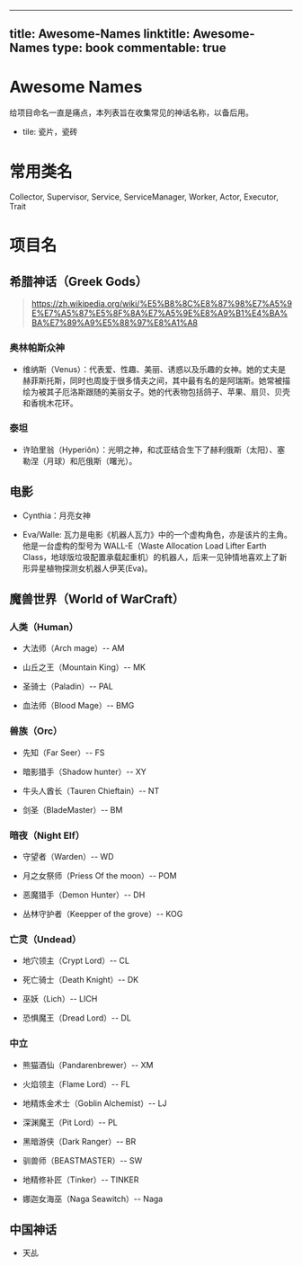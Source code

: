 
---
title: Awesome-Names
linktitle: Awesome-Names
type: book
commentable: true
---

# Awesome Names

给项目命名一直是痛点，本列表旨在收集常见的神话名称，以备后用。

- tile: 瓷片，瓷砖

# 常用类名

Collector, Supervisor, Service, ServiceManager, Worker, Actor, Executor, Trait

# 项目名

## 希腊神话（Greek Gods）

> https://zh.wikipedia.org/wiki/%E5%B8%8C%E8%87%98%E7%A5%9E%E7%A5%87%E5%8F%8A%E7%A5%9E%E8%A9%B1%E4%BA%BA%E7%89%A9%E5%88%97%E8%A1%A8

### 奥林帕斯众神

- 维纳斯（Venus）：代表爱、性趣、美丽、诱惑以及乐趣的女神。她的丈夫是赫菲斯托斯，同时也周旋于很多情夫之间，其中最有名的是阿瑞斯。她常被描绘为被其子厄洛斯跟随的美丽女子。她的代表物包括鸽子、苹果、扇贝、贝壳和香桃木花环。

### 泰坦

- 许珀里翁（Hyperiôn）：光明之神，和忒亚结合生下了赫利俄斯（太阳）、塞勒涅（月球）和厄俄斯（曙光）。

## 电影

- Cynthia：月亮女神

- Eva/Walle: 瓦力是电影《机器人瓦力》中的一个虚构角色，亦是该片的主角。他是一台虚构的型号为 WALL-E（Waste Allocation Load Lifter Earth Class，地球版垃圾配置承载起重机）的机器人，后来一见钟情地喜欢上了新形异星植物探测女机器人伊芙(Eva)。

## 魔兽世界（World of WarCraft）

### 人类（Human）

- 大法师（Arch mage）-- AM

- 山丘之王（Mountain King）-- MK

- 圣骑士（Paladin）-- PAL

- 血法师（Blood Mage）-- BMG

### 兽族（Orc）

- 先知（Far Seer）-- FS

- 暗影猎手（Shadow hunter）-- XY

- 牛头人酋长（Tauren Chieftain）-- NT

- 剑圣（BladeMaster）-- BM

### 暗夜（Night Elf）

- 守望者（Warden）-- WD

- 月之女祭师（Priess Of the moon）-- POM

- 恶魔猎手（Demon Hunter）-- DH

- 丛林守护者（Keepper of the grove）-- KOG

### 亡灵（Undead）

- 地穴领主（Crypt Lord）-- CL

- 死亡骑士（Death Knight）-- DK

- 巫妖（Lich）-- LICH

- 恐惧魔王（Dread Lord）-- DL

### 中立

- 熊猫酒仙（Pandarenbrewer）-- XM

- 火焰领主（Flame Lord）-- FL

- 地精炼金术士（Goblin Alchemist）-- LJ

- 深渊魔王（Pit Lord）-- PL

- 黑暗游侠（Dark Ranger）-- BR

- 驯兽师（BEASTMASTER）-- SW

- 地精修补匠（Tinker）-- TINKER

- 娜迦女海巫（Naga Seawitch）-- Naga

## 中国神话

- 天乩

    